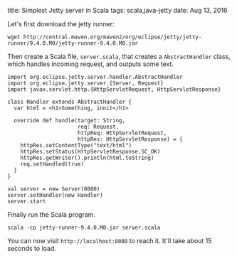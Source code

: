 title: Simplest Jetty server in Scala
tags: scala,java-jetty
date: Aug 13, 2016

Let's first download the jetty runner:

    wget http://central.maven.org/maven2/org/eclipse/jetty/jetty-runner/9.4.0.M0/jetty-runner-9.4.0.M0.jar

Then create a Scala file, `server.scala`, that creates a `AbstractHandler` class, which handles incoming request, and outputs some text.

    import org.eclipse.jetty.server.handler.AbstractHandler
    import org.eclipse.jetty.server.{Server, Request}
    import javax.servlet.http.{HttpServletRequest, HttpServletResponse}
    
    class Handler extends AbstractHandler {
      var html = <h1>Something, innit</h1>
    
      override def handle(target: String,
                          req: Request,
                          httpReq: HttpServletRequest,
                          httpRes: HttpServletResponse) = {
        httpRes.setContentType("text/html")
        httpRes.setStatus(HttpServletResponse.SC_OK)
        httpRes.getWriter().println(html.toString)
        req.setHandled(true)
      }
    }
    
    val server = new Server(8080)
    server.setHandler(new Handler)
    server.start

Finally run the Scala program.

    scala -cp jetty-runner-9.4.0.M0.jar server.scala

You can now visit `http://localhost:8080` to reach it. It'll take about 15 seconds to load.
